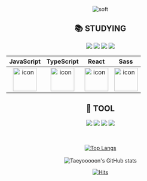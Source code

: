<div align=center>
  
![soft](https://capsule-render.vercel.app/api?type=soft&color=auto&text=Taeyoon's&nbsp;GitHub&fontSize=40&animation=twinkling)



## :books: STUDYING
<div>
  <img src="https://img.shields.io/badge/HTML5-E34F26?style=flat&logo=HTML5&logoColor=white"/>
  <img src="https://img.shields.io/badge/CSS3-1572B6?style=flat&logo=CSS3&logoColor=white"/>
  <img src="https://img.shields.io/badge/Styled%20Component-DB7093?style=flat&logo=styled-components&logoColor=white"/>
  <img src="https://img.shields.io/badge/Redux-764ABC?style=flat&logo=Redux&logoColor=white"/>
<!--   <img src="https://img.shields.io/badge/Next.js-000000?style=flat&logo=Next.js&logoColor=white"/> -->
</div>


|JavaScript|TypeScript|React|Sass|
| :--: | :--: | :--: | :--: |
| <img src="https://techstack-generator.vercel.app/js-icon.svg" alt="icon" width="63" height="63" /> | <img src="https://techstack-generator.vercel.app/ts-icon.svg" alt="icon" width="63" height="63" /> | <img src="https://techstack-generator.vercel.app/react-icon.svg" alt="icon" width="63" height="63" /> | <img src="https://techstack-generator.vercel.app/sass-icon.svg" alt="icon" width="63" height="63" /></div> |


<!--   <img src="https://techstack-generator.vercel.app/js-icon.svg" alt="icon" width="63" height="63" />
  <img src="https://techstack-generator.vercel.app/react-icon.svg" alt="icon" width="63" height="63" />
  <img src="https://techstack-generator.vercel.app/sass-icon.svg" alt="icon" width="63" height="63" /> -->


<!-- <img src="https://img.shields.io/badge/styled--components-8D5078?style=flat&logo=styled-components&logoColor=white"/> -->


## :wrench: TOOL
<div>
  <img src="https://img.shields.io/badge/vsCode-007ACC?style=flat&logo=Visual Studio Code&logoColor=white"/>
  <img src="https://img.shields.io/badge/Git-F05032?style=flat&logo=Git&logoColor=white"/>
  <img src="https://img.shields.io/badge/GitHub-181717?style=flat&logo=GitHub&logoColor=white"/>
  <img src="https://img.shields.io/badge/AWS-232F3E?style=flat&logo=Amazon AWS&logoColor=white"/>
</div>

</br>
</br>

[![Top Langs](https://github-readme-stats.vercel.app/api/top-langs/?username=Taeyooooon&layout=compact)](https://github.com/Taeyooooon/github-readme-stats)
</br>
</br>
![Taeyooooon's GitHub stats](https://github-readme-stats.vercel.app/api?username=Taeyooooon&show_icons=true&count_private=true&theme=transparent)

[![Hits](https://hits.seeyoufarm.com/api/count/incr/badge.svg?url=https%3A%2F%2Fgithub.com%2FTaeyooooon&count_bg=%233DB4C8&title_bg=%23555555&icon=github.svg&icon_color=%23E7E7E7&title=HI&edge_flat=false)](https://hits.seeyoufarm.com)

</div>
